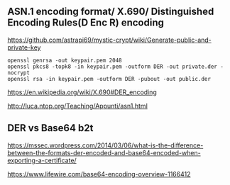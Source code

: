 ASN.1 encoding format/ X.690/ Distinguished Encoding Rules(D Enc R) encoding
----------------------------------------------------------------------------

https://github.com/astrapi69/mystic-crypt/wiki/Generate-public-and-private-key

```
openssl genrsa -out keypair.pem 2048
openssl pkcs8 -topk8 -in keypair.pem -outform DER -out private.der -nocrypt
openssl rsa -in keypair.pem -outform DER -pubout -out public.der
```

https://en.wikipedia.org/wiki/X.690#DER_encoding

http://luca.ntop.org/Teaching/Appunti/asn1.html


DER vs Base64 b2t
-----------------

https://mssec.wordpress.com/2014/03/06/what-is-the-difference-between-the-formats-der-encoded-and-base64-encoded-when-exporting-a-certificate/

https://www.lifewire.com/base64-encoding-overview-1166412
